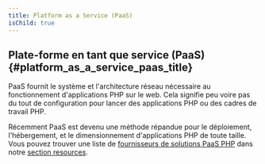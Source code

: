 ```yaml
---
title: Platform as a Service (PaaS)
isChild: true
---
```


## Plate-forme en tant que service (PaaS)  {#platform_as_a_service_paas_title}

PaaS fournit le système et l'architecture réseau nécessaire au fonctionnement d'applications PHP sur le web. Cela signifie peu voire pas du tout de configuration pour lancer des applications PHP ou des cadres de travail PHP.

Récemment PaaS est devenu une méthode répandue pour le déploiement, l'hébergement, et le dimensionnement d'applications PHP de toute taille. Vous pouvez trouver une liste de [fournisseurs de solutions PaaS PHP](#php_paas_providers) dans notre [section resources](#resources). 
